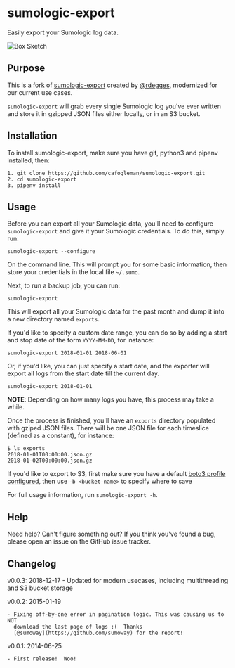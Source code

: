 # sumologic-export

Easily export your Sumologic log data.

![Box Sketch](https://github.com/rdegges/sumologic-export/raw/master/assets/box-sketch.jpg)


## Purpose

This is a fork of [sumologic-export](https://github.com/rdegges/sumologic-export) created by [@rdegges](https://github.com/rdegges), modernized for our current use cases.

`sumologic-export` will grab every single Sumologic log you've ever written
and store it in gzipped JSON files either locally, or in an S3 bucket.


## Installation

To install sumologic-export, make sure you have git, python3 and pipenv installed, then:

    1. git clone https://github.com/cafogleman/sumologic-export.git
    2. cd sumologic-export
    3. pipenv install

## Usage

Before you can export all your Sumologic data, you'll need to configure
`sumologic-export` and give it your Sumologic credentials.  To do this,
simply run:

```console
sumologic-export --configure
```

On the command line.  This will prompt you for some basic information, then
store your credentials in the local file `~/.sumo`.

Next, to run a backup job, you can run:

```console
sumologic-export
```

This will export all your Sumologic data for the past month and dump it into a
new directory named `exports`.

If you'd like to specify a custom date range, you can do so by adding a start
and stop date of the form `YYYY-MM-DD`, for instance:

```console
sumologic-export 2018-01-01 2018-06-01
```

Or, if you'd like, you can just specify a start date, and the exporter will
export all logs from the start date till the current day.

```console
sumologic-export 2018-01-01
```

**NOTE**: Depending on how many logs you have, this process may take a while.

Once the process is finished, you'll have an `exports` directory populated with
gziped JSON files.  There will be one JSON file for each timeslice (defined as a constant), for instance:

```console
$ ls exports
2018-01-01T00:00:00.json.gz
2018-01-02T00:00:00.json.gz
```

If you'd like to export to S3, first make sure you have a default [boto3 profile configured](https://boto3.amazonaws.com/v1/documentation/api/latest/guide/configuration.html), then use `-b <bucket-name>` to specify where to save

For full usage information, run `sumologic-export -h`.


## Help

Need help?  Can't figure something out?  If you think you've found a bug, please
open an issue on the GitHub issue tracker.

## Changelog

v0.0.3: 2018-12-17
    - Updated for modern usecases, including multithreading and S3 bucket storage

v0.0.2: 2015-01-19

    - Fixing off-by-one error in pagination logic. This was causing us to NOT
      download the last page of logs :(  Thanks
      [@sumoway](https://github.com/sumoway) for the report!

v0.0.1: 2014-06-25

    - First release!  Woo!
